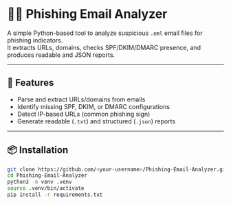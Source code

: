 # 🕵️‍♂️ Phishing Email Analyzer

A simple Python-based tool to analyze suspicious `.eml` email files for phishing indicators.  
It extracts URLs, domains, checks SPF/DKIM/DMARC presence, and produces readable and JSON reports.

---

## 🚀 Features
- Parse and extract URLs/domains from emails  
- Identify missing SPF, DKIM, or DMARC configurations  
- Detect IP-based URLs (common phishing sign)  
- Generate readable (`.txt`) and structured (`.json`) reports  

---

## 📦 Installation

```bash
git clone https://github.com/<your-username>/Phishing-Email-Analyzer.git
cd Phishing-Email-Analyzer
python3 -m venv .venv
source .venv/bin/activate
pip install -r requirements.txt
